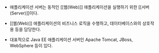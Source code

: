 - 애플리케이션 서버는 동적인 [[웹(Web)]] 애플리케이션을 실행하기 위한 [[서버(Server)]]이다.

- [[웹(Web)]] 애플리케이션의 비즈니스 로직을 수행하고, 데이터베이스와의 상호작용 등을 담당한다.
- 대표적으로 Java EE 애플리케이션 서버인 Apache Tomcat, JBoss, WebSphere 등이 있다.